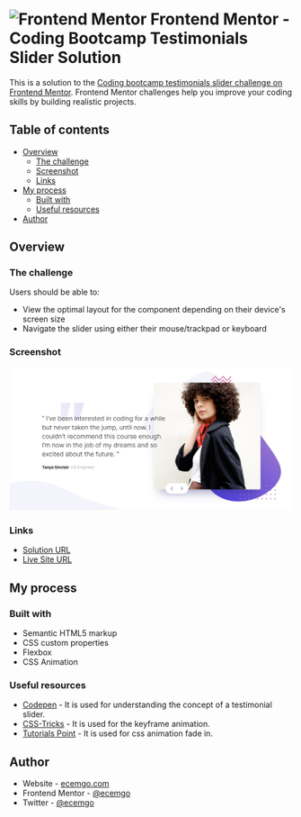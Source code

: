 # <img src="https://user-images.githubusercontent.com/13468728/222973742-9133bdb5-61f0-4f53-8b08-bb3c349e2056.png" title="Frontend Mentor" alt="Frontend Mentor" width="50" height="50"/> Frontend Mentor - Coding Bootcamp Testimonials Slider Solution

This is a solution to the [Coding bootcamp testimonials slider challenge on Frontend Mentor](https://www.frontendmentor.io/challenges/coding-bootcamp-testimonials-slider-4FNyLA8JL). Frontend Mentor challenges help you improve your coding skills by building realistic projects.

## Table of contents

- [Overview](#overview)
  - [The challenge](#the-challenge)
  - [Screenshot](#screenshot)
  - [Links](#links)
- [My process](#my-process)
  - [Built with](#built-with)
  - [Useful resources](#useful-resources)
- [Author](#author)

## Overview

### The challenge

Users should be able to:

- View the optimal layout for the component depending on their device's screen size
- Navigate the slider using either their mouse/trackpad or keyboard

### Screenshot

![](./screenshot.jpg)

### Links

- [Solution URL](https://github.com/ecemgo/frontend-mentor-challenges/tree/main/coding-bootcamp-testimonials-slider)
- [Live Site URL](https://ecemgo-bootcamp-testimonials-slider.netlify.app/)

## My process

### Built with

- Semantic HTML5 markup
- CSS custom properties
- Flexbox
- CSS Animation

### Useful resources

- [Codepen](https://codepen.io/Marty-Development/pen/vYLLoaQ?editors=1010) - It is used for understanding the concept of a testimonial slider.
- [CSS-Tricks](https://css-tricks.com/snippets/css/keyframe-animation-syntax/) - It is used for the keyframe animation.
- [Tutorials Point](https://www.tutorialspoint.com/css/css_animation_fade_in.htm) - It is used for css animation fade in.

## Author

- Website - [ecemgo.com](https://www.ecemgo.com/)
- Frontend Mentor - [@ecemgo](https://www.frontendmentor.io/profile/ecemgo)
- Twitter - [@ecemgo](https://twitter.com/ecemgo)
